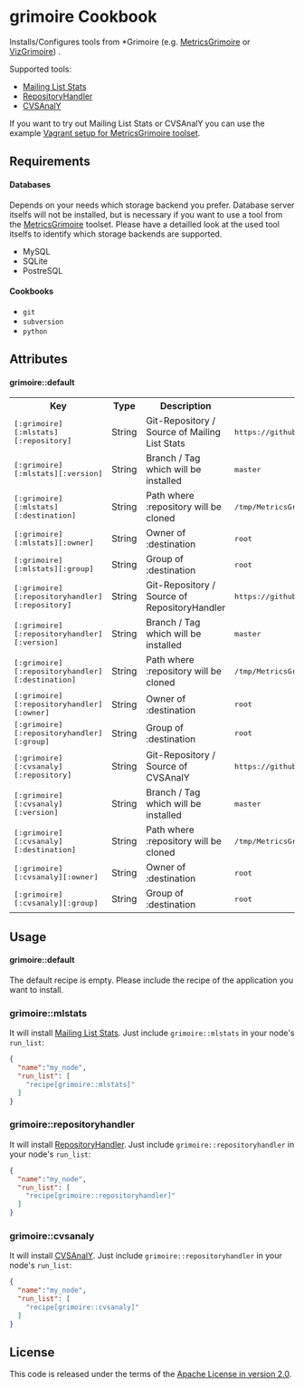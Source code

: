 grimoire Cookbook
==========================
Installs/Configures tools from *Grimoire (e.g. [MetricsGrimoire](https://github.com/MetricsGrimoire/) or [VizGrimoire](https://github.com/VizGrimoire/)) .

Supported tools:
* [Mailing List Stats](https://github.com/MetricsGrimoire/MailingListStats)
* [RepositoryHandler](https://github.com/MetricsGrimoire/RepositoryHandler)
* [CVSAnalY](https://github.com/MetricsGrimoire/CVSAnalY)

If you want to try out Mailing List Stats or CVSAnalY you can use the example [Vagrant setup for MetricsGrimoire toolset](https://github.com/andygrunwald/Vagrant-MetricsGrimoire).

Requirements
------------

#### Databases
Depends on your needs which storage backend you prefer.
Database server itselfs will not be installed, but is necessary if you want to use a tool from the [MetricsGrimoire](https://github.com/MetricsGrimoire/) toolset.
Please have a detailled look at the used tool itselfs to identify which storage backends are supported.

* MySQL
* SQLite
* PostreSQL

#### Cookbooks
- `git`
- `subversion`
- `python`

Attributes
----------
#### grimoire::default
<table>
  <tr>
    <th>Key</th>
    <th>Type</th>
    <th>Description</th>
    <th>Default</th>
  </tr>
  <tr>
    <td><tt>[:grimoire][:mlstats][:repository]</tt></td>
    <td>String</td>
    <td>Git-Repository / Source of Mailing List Stats</td>
    <td><tt>https://github.com/MetricsGrimoire/MailingListStats.git</tt></td>
  </tr>
  <tr>
    <td><tt>[:grimoire][:mlstats][:version]</tt></td>
    <td>String</td>
    <td>Branch / Tag which will be installed</td>
    <td><tt>master</tt></td>
  </tr>
  <tr>
    <td><tt>[:grimoire][:mlstats][:destination]</tt></td>
    <td>String</td>
    <td>Path where :repository will be cloned</td>
    <td><tt>/tmp/MetricsGrimoire/mlstats</tt></td>
  </tr>
  <tr>
    <td><tt>[:grimoire][:mlstats][:owner]</tt></td>
    <td>String</td>
    <td>Owner of :destination</td>
    <td><tt>root</tt></td>
  </tr>
  <tr>
    <td><tt>[:grimoire][:mlstats][:group]</tt></td>
    <td>String</td>
    <td>Group of :destination</td>
    <td><tt>root</tt></td>
  </tr>
  <tr>
    <td><tt>[:grimoire][:repositoryhandler][:repository]</tt></td>
    <td>String</td>
    <td>Git-Repository / Source of RepositoryHandler</td>
    <td><tt>https://github.com/MetricsGrimoire/RepositoryHandler.git</tt></td>
  </tr>
  <tr>
    <td><tt>[:grimoire][:repositoryhandler][:version]</tt></td>
    <td>String</td>
    <td>Branch / Tag which will be installed</td>
    <td><tt>master</tt></td>
  </tr>
  <tr>
    <td><tt>[:grimoire][:repositoryhandler][:destination]</tt></td>
    <td>String</td>
    <td>Path where :repository will be cloned</td>
    <td><tt>/tmp/MetricsGrimoire/RepositoryHandler</tt></td>
  </tr>
  <tr>
    <td><tt>[:grimoire][:repositoryhandler][:owner]</tt></td>
    <td>String</td>
    <td>Owner of :destination</td>
    <td><tt>root</tt></td>
  </tr>
  <tr>
    <td><tt>[:grimoire][:repositoryhandler][:group]</tt></td>
    <td>String</td>
    <td>Group of :destination</td>
    <td><tt>root</tt></td>
  </tr>
  <tr>
    <td><tt>[:grimoire][:cvsanaly][:repository]</tt></td>
    <td>String</td>
    <td>Git-Repository / Source of CVSAnalY</td>
    <td><tt>https://github.com/MetricsGrimoire/CVSAnalY.git</tt></td>
  </tr>
  <tr>
    <td><tt>[:grimoire][:cvsanaly][:version]</tt></td>
    <td>String</td>
    <td>Branch / Tag which will be installed</td>
    <td><tt>master</tt></td>
  </tr>
  <tr>
    <td><tt>[:grimoire][:cvsanaly][:destination]</tt></td>
    <td>String</td>
    <td>Path where :repository will be cloned</td>
    <td><tt>/tmp/MetricsGrimoire/CVSAnalY</tt></td>
  </tr>
  <tr>
    <td><tt>[:grimoire][:cvsanaly][:owner]</tt></td>
    <td>String</td>
    <td>Owner of :destination</td>
    <td><tt>root</tt></td>
  </tr>
  <tr>
    <td><tt>[:grimoire][:cvsanaly][:group]</tt></td>
    <td>String</td>
    <td>Group of :destination</td>
    <td><tt>root</tt></td>
  </tr>
</table>

Usage
-----
#### grimoire::default

The default recipe is empty.
Please include the recipe of the application you want to install.

### grimoire::mlstats

It will install [Mailing List Stats](https://github.com/MetricsGrimoire/MailingListStats).
Just include `grimoire::mlstats` in your node's `run_list`:

```json
{
  "name":"my_node",
  "run_list": [
    "recipe[grimoire::mlstats]"
  ]
}
```

### grimoire::repositoryhandler

It will install [RepositoryHandler](https://github.com/MetricsGrimoire/RepositoryHandler).
Just include `grimoire::repositoryhandler` in your node's `run_list`:

```json
{
  "name":"my_node",
  "run_list": [
    "recipe[grimoire::repositoryhandler]"
  ]
}
```

### grimoire::cvsanaly

It will install [CVSAnalY](https://github.com/MetricsGrimoire/CVSAnalY).
Just include `grimoire::repositoryhandler` in your node's `run_list`:

```json
{
  "name":"my_node",
  "run_list": [
    "recipe[grimoire::cvsanaly]"
  ]
}
```

License
------------
This code is released under the terms of the [Apache License in version 2.0](http://www.apache.org/licenses/LICENSE-2.0).
